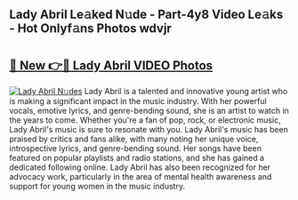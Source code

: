 ## Lady Abril Le𝚊ked N𝚞de - Part-4y8 Video Le𝚊ks - Hot Onlyf𝚊ns Photos wdvjr

# <h2><a href="http://ab61730.deff.icu/?id=Lady+Abril">🔗 New 👉🔴 Lady Abril VIDEO Photos</a></h2>

[![Lady Abril N𝚞des](https://i.imgur.com/rIISA9y.gif)](http://ab61730.deff.icu/?id=Lady+Abril)
Lady Abril is a talented and innovative young artist who is making a significant impact in the music industry. With her powerful vocals, emotive lyrics, and genre-bending sound, she is an artist to watch in the years to come. Whether you're a fan of pop, rock, or electronic music, Lady Abril's music is sure to resonate with you. Lady Abril's music has been praised by critics and fans alike, with many noting her unique voice, introspective lyrics, and genre-bending sound. Her songs have been featured on popular playlists and radio stations, and she has gained a dedicated following online. Lady Abril has also been recognized for her advocacy work, particularly in the area of mental health awareness and support for young women in the music industry.
